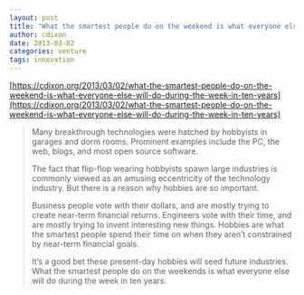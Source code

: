 ```yaml
---
layout: post
title: "What the smartest people do on the weekend is what everyone else will do during the week in ten years"
author: cdixon
date: 2013-03-02
categories: venture
tags: innovation
---
```


[https://cdixon.org/2013/03/02/what-the-smartest-people-do-on-the-weekend-is-what-everyone-else-will-do-during-the-week-in-ten-years](https://cdixon.org/2013/03/02/what-the-smartest-people-do-on-the-weekend-is-what-everyone-else-will-do-during-the-week-in-ten-years)

> Many breakthrough technologies were hatched by hobbyists in garages and dorm rooms. Prominent examples include the PC, the web, blogs, and most open source software.
>
> The fact that flip-flop wearing hobbyists spawn large industries is commonly viewed as an amusing eccentricity of the technology industry. But there is a reason why hobbies are so important.
>
> Business people vote with their dollars, and are mostly trying to create near-term financial returns. Engineers vote with their time, and are mostly trying to invent interesting new things. Hobbies are what the smartest people spend their time on when they aren’t constrained by near-term financial goals.
>
> It’s a good bet these present-day hobbies will seed future industries. What the smartest people do on the weekends is what everyone else will do during the week in ten years.
